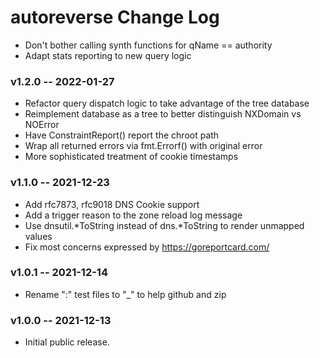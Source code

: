 # autoreverse Change Log
  * Don't bother calling synth functions for qName == authority
  * Adapt stats reporting to new query logic
### v1.2.0 -- 2022-01-27
  * Refactor query dispatch logic to take advantage of the tree database
  * Reimplement database as a tree to better distinguish NXDomain vs NOError
  * Have ConstraintReport() report the chroot path
  * Wrap all returned errors via fmt.Errorf() with original error
  * More sophisticated treatment of cookie timestamps
### v1.1.0 -- 2021-12-23
  * Add rfc7873, rfc9018 DNS Cookie support
  * Add a trigger reason to the zone reload log message
  * Use dnsutil.*ToString instead of dns.*ToString to render unmapped values
  * Fix most concerns expressed by https://goreportcard.com/
### v1.0.1 -- 2021-12-14
  * Rename ":" test files to "_" to help github and zip
### v1.0.0 -- 2021-12-13
  * Initial public release.
